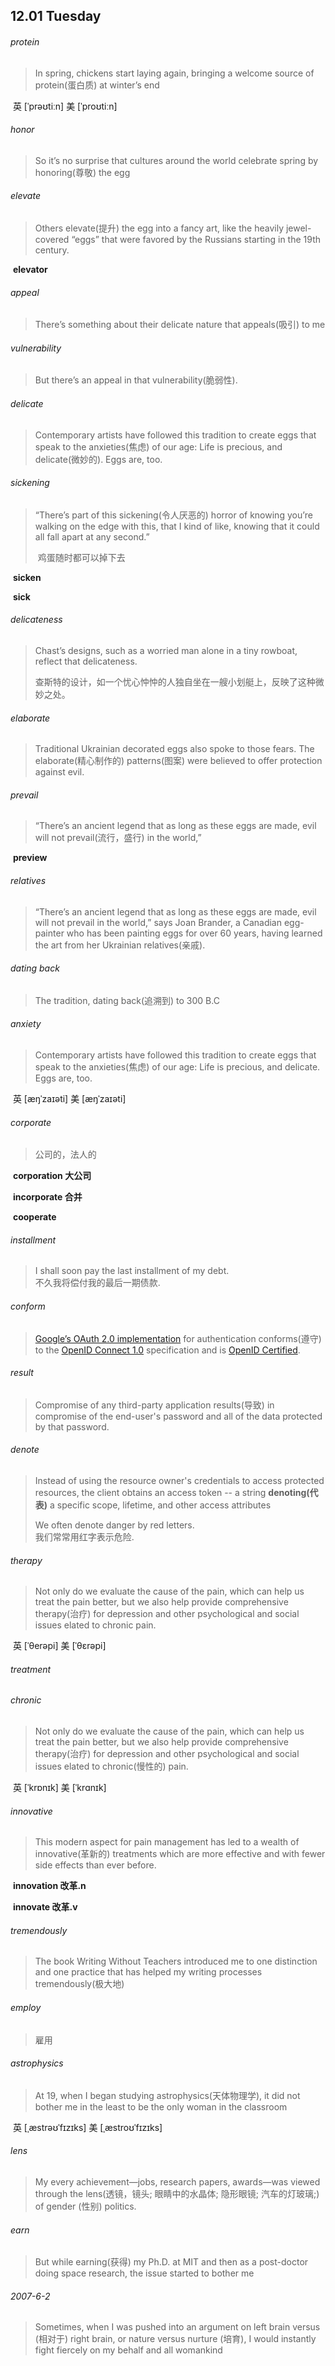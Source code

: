 ## 12.01	Tuesday

###### protein

> In spring, chickens start laying again, bringing a welcome source of protein(蛋白质) at winter’s end

​	英 [ˈprəʊtiːn]   美 [ˈproʊtiːn] 

###### honor

> So it’s no surprise that cultures around the world celebrate spring by honoring(尊敬) the egg

###### elevate

> Others elevate(提升) the egg into a fancy art, like the heavily jewel-covered “eggs” that were favored by the Russians starting in the 19th century.

​	**elevator**

###### appeal

> There’s something about their delicate nature that appeals(吸引) to me

###### vulnerability

> But there’s an appeal in that vulnerability(脆弱性).

###### delicate	

> Contemporary artists have followed this tradition to create eggs that speak to the anxieties(焦虑) of our age: Life is precious, and delicate(微妙的). Eggs are, too.

###### sickening

> “There’s part of this sickening(令人厌恶的) horror of knowing you’re walking on the edge with this, that I kind of like, knowing that it could all fall apart at any second.”
>
> ​	鸡蛋随时都可以掉下去

​	**sicken**

​	**sick**

###### delicateness

> Chast’s designs, such as a worried man alone in a tiny rowboat, reflect that delicateness.
>
> ​	查斯特的设计，如一个忧心忡忡的人独自坐在一艘小划艇上，反映了这种微妙之处。 

###### elaborate

> Traditional Ukrainian decorated eggs also spoke to those fears. The elaborate(精心制作的) patterns(图案) were believed to offer protection against evil.

###### prevail

> “There’s an ancient legend that as long as these eggs are made, evil will not prevail(流行，盛行) in the world,”

​	**preview**

###### relatives

> “There’s an ancient legend that as long as these eggs are made, evil will not prevail in the world,” says Joan Brander, a Canadian egg-painter who has been painting eggs for over 60 years, having learned the art from her Ukrainian relatives(亲戚).

###### dating back

> The tradition, dating back(追溯到) to 300 B.C

###### anxiety

> Contemporary artists have followed this tradition to create eggs that speak to the anxieties(焦虑) of our age: Life is precious, and delicate. Eggs are, too.

​	英 [æŋˈzaɪəti]   美 [æŋˈzaɪəti] 

###### corporate

> 公司的，法人的

​	**corporation	大公司**

​	**incorporate	合并**

​	**cooperate**

###### installment

> I shall soon pay the last installment of my debt.  
> 	不久我将偿付我的最后一期债款.

###### conform

> [ Google’s OAuth 2.0 implementation](https://developers.google.com/identity/protocols/OpenIDConnect) for authentication conforms(遵守) to the [OpenID Connect 1.0](https://openid.net/connect/) specification and is [OpenID Certified](https://openid.net/certification/).

###### result

> Compromise of any third-party application results(导致) in compromise of the end-user's password and all of the data protected by that password.

###### denote

> Instead of using the resource owner's credentials to access protected resources, the client obtains an access token -- a string **denoting(代表)** a specific scope, lifetime, and other access attributes
>
> We often denote danger by red letters.  
> 	我们常常用红字表示危险.



###### therapy

> Not only do we evaluate the cause of the pain, which can help us treat the pain better, but we also help provide comprehensive therapy(治疗) for depression and other psychological and social issues elated to chronic pain.

​	英 [ˈθerəpi]   美 [ˈθɛrəpi] 

###### 	treatment

###### chronic

> Not only do we evaluate the cause of the pain, which can help us treat the pain better, but we also help provide comprehensive therapy(治疗) for depression and other psychological and social issues elated to chronic(慢性的) pain.

​	英 [ˈkrɒnɪk]   美 [ˈkrɑnɪk] 

###### innovative

>This modern aspect for pain management has led to a wealth of innovative(革新的) treatments which are more effective and with fewer side effects than ever before.

​	**innovation	改革.n**

​	**innovate	改革.v**

###### tremendously

> The book Writing Without Teachers introduced me to one distinction and one practice that has helped my writing processes tremendously(极大地)

###### employ

> 雇用

######  astrophysics

> At 19, when I began studying astrophysics(天体物理学), it did not bother me in the least to be the only woman in the classroom

​	英 [ˌæstrəʊˈfɪzɪks]   美 [ˌæstroʊˈfɪzɪks] 

###### lens

> My every achievement—jobs, research papers, awards—was viewed through the lens(透镜，镜头; 眼睛中的水晶体; 隐形眼镜; 汽车的灯玻璃;) of gender (性别) politics.

###### earn

>But while earning(获得) my Ph.D. at MIT and then as a post-doctor doing space research, the issue started to bother me

###### 2007-6-2

> Sometimes, when I was pushed into an argument on left brain versus (相对于) right brain, or nature versus nurture (培育), I would instantly fight fiercely on my behalf and all womankind

